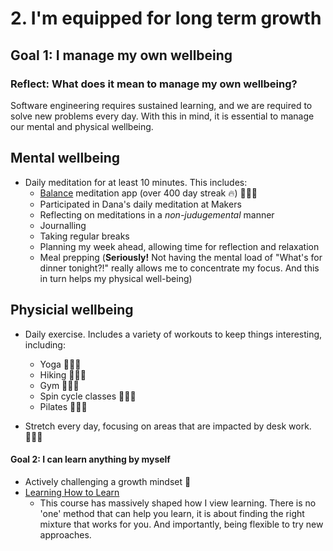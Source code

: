 # 2. I'm equipped for long term growth

## Goal 1: I manage my own wellbeing
### Reflect: What does it mean to manage my own wellbeing?

Software engineering requires sustained learning, and we are required to solve new problems every day. With this in mind, it is essential to manage our mental and physical wellbeing. 

## Mental wellbeing
- Daily meditation for at least 10 minutes. This includes: 
  - [Balance](https://www.balanceapp.com/) meditation app (over 400 day streak 🔥) 🧘🏽‍♀️
  - Participated in Dana's daily meditation at Makers
  - Reflecting on meditations in a _non-judugemental_ manner
  - Journalling
  - Taking regular breaks
  - Planning my week ahead, allowing time for reflection and relaxation 
  - Meal prepping (**Seriously!** Not having the mental load of "What's for dinner tonight?!" really allows me to concentrate my focus. And this in turn helps my physical well-being)


## Physicial wellbeing
- Daily exercise. Includes a variety of workouts to keep things interesting, including:
  - Yoga 🧘🏽‍♀️
  - Hiking 🚶🏽‍♀️
  - Gym 🏋🏽‍♀️
  - Spin cycle classes 🚴🏽‍♀️
  - Pilates 🙆🏽‍♀️

- Stretch every day, focusing on areas that are impacted by desk work. 🙆🏽‍♀️


#### Goal 2: I can learn anything by myself
- Actively challenging a growth mindset 🧠
- [Learning How to Learn](https://www.coursera.org/learn/learning-how-to-learn) 
  - This course has massively shaped how I view learning. There is no 'one' method that can help you learn, it is about finding the right mixture that works for you. And importantly, being flexible to try new approaches. 

